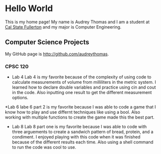 # Hello World

This is my home page! My name is Audrey Thomas and I am a student at [Cal State Fullerton](http://www.fullerton.edu/) and my major is Computer Engineering.

## Computer Science Projects

My GitHub page is http://github.com/audreythomas.

### CPSC 120

* Lab 4
    Lab 4 is my favorite because of the complexity of using code to calculate measurements of volume from milliliters in the metric system. I learned how to declare double variables and practice using cin and cout in the code. Also inputting one result to get the different measurement options.

*Lab 6 
    labe 6 part 2 is my favorite because I was able to code a game that I know how to play and use differnt techniques like using a bool. Also working with multiple functions to create the game made this the best part. 

* Lab 8 
    Lab 8 part one is my favorite because I was able to code with three arguements to create a sandwich pattern of bread, protein, and a condiment. I enjoyed playing with this code when it was finished because of the different results each time. Also using a shell command to run the code was cool to use.
